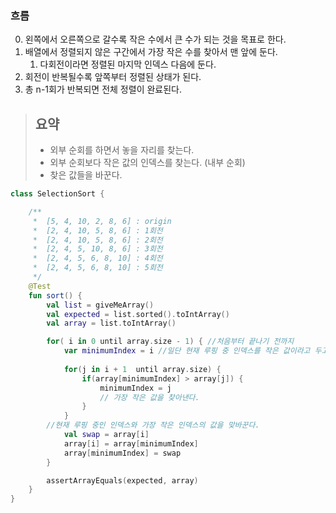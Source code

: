 ### 흐름
0. 왼쪽에서 오른쪽으로 갈수록 작은 수에서 큰 수가 되는 것을 목표로 한다.
1. 배열에서 정렬되지 않은 구간에서 가장 작은 수를 찾아서 맨 앞에 둔다.
	1. 다회전이라면 정렬된 마지막 인덱스 다음에 둔다.
2. 회전이 반복될수록 앞쪽부터 정렬된 상태가 된다.
3. 총 n-1회가 반복되면 전체 정렬이 완료된다.

> ## 요약
> - 외부 순회를 하면서 놓을 자리를 찾는다.
> - 외부 순회보다 작은 값의 인덱스를 찾는다. (내부 순회)
> - 찾은 값들을 바꾼다.


```kotlin
class SelectionSort {

    /**
     *  [5, 4, 10, 2, 8, 6] : origin
     * 	[2, 4, 10, 5, 8, 6] : 1회전
     * 	[2, 4, 10, 5, 8, 6] : 2회전
     * 	[2, 4, 5, 10, 8, 6] : 3회전
     * 	[2, 4, 5, 6, 8, 10] : 4회전
     * 	[2, 4, 5, 6, 8, 10] : 5회전
     */
    @Test
    fun sort() {
        val list = giveMeArray()
        val expected = list.sorted().toIntArray()
        val array = list.toIntArray()

        for( i in 0 until array.size - 1) { //처음부터 끝나기 전까지
            var minimumIndex = i //일단 현재 루핑 중 인덱스를 작은 값이라고 두고
            
            for(j in i + 1  until array.size) {
                if(array[minimumIndex] > array[j]) {
                    minimumIndex = j
                    // 가장 작은 값을 찾아낸다.
                }
            }
        //현재 루핑 중인 인덱스와 가장 작은 인덱스의 값을 맞바꾼다.
            val swap = array[i]
            array[i] = array[minimumIndex]
            array[minimumIndex] = swap
        }

        assertArrayEquals(expected, array)
    }
}
```
